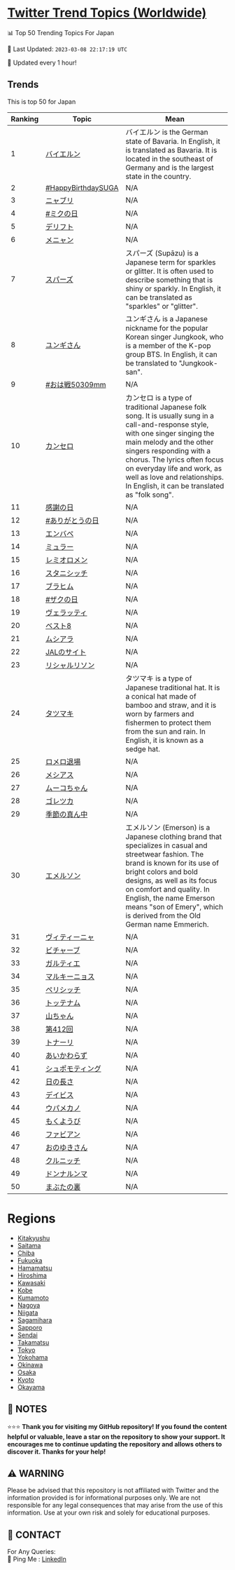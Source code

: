 [Twitter Trend Topics (Worldwide)](https://github.com/ErcinDedeoglu/Twitter-Trend-Topics)
==========


📊 Top 50 Trending Topics For Japan

📆 Last Updated: `2023-03-08 22:17:19 UTC`

🔧 Updated every 1 hour!


## Trends

This is top 50 for Japan

| Ranking | Topic | Mean |
| ------- | ------------ | ------------ |
| 1 | [バイエルン](http://twitter.com/search?q=%e3%83%90%e3%82%a4%e3%82%a8%e3%83%ab%e3%83%b3) | バイエルン is the German state of Bavaria. In English, it is translated as Bavaria. It is located in the southeast of Germany and is the largest state in the country. |
| 2 | [#HappyBirthdaySUGA](http://twitter.com/search?q=%23HappyBirthdaySUGA) | N/A |
| 3 | [ニャブリ](http://twitter.com/search?q=%e3%83%8b%e3%83%a3%e3%83%96%e3%83%aa) | N/A |
| 4 | [#ミクの日](http://twitter.com/search?q=%23%e3%83%9f%e3%82%af%e3%81%ae%e6%97%a5) | N/A |
| 5 | [デリフト](http://twitter.com/search?q=%e3%83%87%e3%83%aa%e3%83%95%e3%83%88) | N/A |
| 6 | [メニャン](http://twitter.com/search?q=%e3%83%a1%e3%83%8b%e3%83%a3%e3%83%b3) | N/A |
| 7 | [スパーズ](http://twitter.com/search?q=%e3%82%b9%e3%83%91%e3%83%bc%e3%82%ba) | スパーズ (Supāzu) is a Japanese term for sparkles or glitter. It is often used to describe something that is shiny or sparkly. In English, it can be translated as "sparkles" or "glitter". |
| 8 | [ユンギさん](http://twitter.com/search?q=%e3%83%a6%e3%83%b3%e3%82%ae%e3%81%95%e3%82%93) | ユンギさん is a Japanese nickname for the popular Korean singer Jungkook, who is a member of the K-pop group BTS. In English, it can be translated to "Jungkook-san". |
| 9 | [#おは戦50309mm](http://twitter.com/search?q=%23%e3%81%8a%e3%81%af%e6%88%a650309mm) | N/A |
| 10 | [カンセロ](http://twitter.com/search?q=%e3%82%ab%e3%83%b3%e3%82%bb%e3%83%ad) | カンセロ is a type of traditional Japanese folk song. It is usually sung in a call-and-response style, with one singer singing the main melody and the other singers responding with a chorus. The lyrics often focus on everyday life and work, as well as love and relationships. In English, it can be translated as "folk song". |
| 11 | [感謝の日](http://twitter.com/search?q=%e6%84%9f%e8%ac%9d%e3%81%ae%e6%97%a5) | N/A |
| 12 | [#ありがとうの日](http://twitter.com/search?q=%23%e3%81%82%e3%82%8a%e3%81%8c%e3%81%a8%e3%81%86%e3%81%ae%e6%97%a5) | N/A |
| 13 | [エンバペ](http://twitter.com/search?q=%e3%82%a8%e3%83%b3%e3%83%90%e3%83%9a) | N/A |
| 14 | [ミュラー](http://twitter.com/search?q=%e3%83%9f%e3%83%a5%e3%83%a9%e3%83%bc) | N/A |
| 15 | [レミオロメン](http://twitter.com/search?q=%e3%83%ac%e3%83%9f%e3%82%aa%e3%83%ad%e3%83%a1%e3%83%b3) | N/A |
| 16 | [スタニシッチ](http://twitter.com/search?q=%e3%82%b9%e3%82%bf%e3%83%8b%e3%82%b7%e3%83%83%e3%83%81) | N/A |
| 17 | [ブラヒム](http://twitter.com/search?q=%e3%83%96%e3%83%a9%e3%83%92%e3%83%a0) | N/A |
| 18 | [#ザクの日](http://twitter.com/search?q=%23%e3%82%b6%e3%82%af%e3%81%ae%e6%97%a5) | N/A |
| 19 | [ヴェラッティ](http://twitter.com/search?q=%e3%83%b4%e3%82%a7%e3%83%a9%e3%83%83%e3%83%86%e3%82%a3) | N/A |
| 20 | [ベスト8](http://twitter.com/search?q=%e3%83%99%e3%82%b9%e3%83%888) | N/A |
| 21 | [ムシアラ](http://twitter.com/search?q=%e3%83%a0%e3%82%b7%e3%82%a2%e3%83%a9) | N/A |
| 22 | [JALのサイト](http://twitter.com/search?q=JAL%e3%81%ae%e3%82%b5%e3%82%a4%e3%83%88) | N/A |
| 23 | [リシャルリソン](http://twitter.com/search?q=%e3%83%aa%e3%82%b7%e3%83%a3%e3%83%ab%e3%83%aa%e3%82%bd%e3%83%b3) | N/A |
| 24 | [タツマキ](http://twitter.com/search?q=%e3%82%bf%e3%83%84%e3%83%9e%e3%82%ad) | タツマキ is a type of Japanese traditional hat. It is a conical hat made of bamboo and straw, and it is worn by farmers and fishermen to protect them from the sun and rain. In English, it is known as a sedge hat. |
| 25 | [ロメロ退場](http://twitter.com/search?q=%e3%83%ad%e3%83%a1%e3%83%ad%e9%80%80%e5%a0%b4) | N/A |
| 26 | [メシアス](http://twitter.com/search?q=%e3%83%a1%e3%82%b7%e3%82%a2%e3%82%b9) | N/A |
| 27 | [ムーコちゃん](http://twitter.com/search?q=%e3%83%a0%e3%83%bc%e3%82%b3%e3%81%a1%e3%82%83%e3%82%93) | N/A |
| 28 | [ゴレツカ](http://twitter.com/search?q=%e3%82%b4%e3%83%ac%e3%83%84%e3%82%ab) | N/A |
| 29 | [季節の真ん中](http://twitter.com/search?q=%e5%ad%a3%e7%af%80%e3%81%ae%e7%9c%9f%e3%82%93%e4%b8%ad) | N/A |
| 30 | [エメルソン](http://twitter.com/search?q=%e3%82%a8%e3%83%a1%e3%83%ab%e3%82%bd%e3%83%b3) | エメルソン (Emerson) is a Japanese clothing brand that specializes in casual and streetwear fashion. The brand is known for its use of bright colors and bold designs, as well as its focus on comfort and quality. In English, the name Emerson means "son of Emery", which is derived from the Old German name Emmerich. |
| 31 | [ヴィティーニャ](http://twitter.com/search?q=%e3%83%b4%e3%82%a3%e3%83%86%e3%82%a3%e3%83%bc%e3%83%8b%e3%83%a3) | N/A |
| 32 | [ビチャーブ](http://twitter.com/search?q=%e3%83%93%e3%83%81%e3%83%a3%e3%83%bc%e3%83%96) | N/A |
| 33 | [ガルティエ](http://twitter.com/search?q=%e3%82%ac%e3%83%ab%e3%83%86%e3%82%a3%e3%82%a8) | N/A |
| 34 | [マルキーニョス](http://twitter.com/search?q=%e3%83%9e%e3%83%ab%e3%82%ad%e3%83%bc%e3%83%8b%e3%83%a7%e3%82%b9) | N/A |
| 35 | [ペリシッチ](http://twitter.com/search?q=%e3%83%9a%e3%83%aa%e3%82%b7%e3%83%83%e3%83%81) | N/A |
| 36 | [トッテナム](http://twitter.com/search?q=%e3%83%88%e3%83%83%e3%83%86%e3%83%8a%e3%83%a0) | N/A |
| 37 | [山ちゃん](http://twitter.com/search?q=%e5%b1%b1%e3%81%a1%e3%82%83%e3%82%93) | N/A |
| 38 | [第412回](http://twitter.com/search?q=%e7%ac%ac412%e5%9b%9e) | N/A |
| 39 | [トナーリ](http://twitter.com/search?q=%e3%83%88%e3%83%8a%e3%83%bc%e3%83%aa) | N/A |
| 40 | [あいかわらず](http://twitter.com/search?q=%e3%81%82%e3%81%84%e3%81%8b%e3%82%8f%e3%82%89%e3%81%9a) | N/A |
| 41 | [シュポモティング](http://twitter.com/search?q=%e3%82%b7%e3%83%a5%e3%83%9d%e3%83%a2%e3%83%86%e3%82%a3%e3%83%b3%e3%82%b0) | N/A |
| 42 | [日の長さ](http://twitter.com/search?q=%e6%97%a5%e3%81%ae%e9%95%b7%e3%81%95) | N/A |
| 43 | [デイビス](http://twitter.com/search?q=%e3%83%87%e3%82%a4%e3%83%93%e3%82%b9) | N/A |
| 44 | [ウパメカノ](http://twitter.com/search?q=%e3%82%a6%e3%83%91%e3%83%a1%e3%82%ab%e3%83%8e) | N/A |
| 45 | [もくようび](http://twitter.com/search?q=%e3%82%82%e3%81%8f%e3%82%88%e3%81%86%e3%81%b3) | N/A |
| 46 | [ファビアン](http://twitter.com/search?q=%e3%83%95%e3%82%a1%e3%83%93%e3%82%a2%e3%83%b3) | N/A |
| 47 | [おのゆきさん](http://twitter.com/search?q=%e3%81%8a%e3%81%ae%e3%82%86%e3%81%8d%e3%81%95%e3%82%93) | N/A |
| 48 | [クルニッチ](http://twitter.com/search?q=%e3%82%af%e3%83%ab%e3%83%8b%e3%83%83%e3%83%81) | N/A |
| 49 | [ドンナルンマ](http://twitter.com/search?q=%e3%83%89%e3%83%b3%e3%83%8a%e3%83%ab%e3%83%b3%e3%83%9e) | N/A |
| 50 | [まぶたの裏](http://twitter.com/search?q=%e3%81%be%e3%81%b6%e3%81%9f%e3%81%ae%e8%a3%8f) | N/A |



# Regions

* [Kitakyushu](</Japan/Kitakyushu.md>)
* [Saitama](</Japan/Saitama.md>)
* [Chiba](</Japan/Chiba.md>)
* [Fukuoka](</Japan/Fukuoka.md>)
* [Hamamatsu](</Japan/Hamamatsu.md>)
* [Hiroshima](</Japan/Hiroshima.md>)
* [Kawasaki](</Japan/Kawasaki.md>)
* [Kobe](</Japan/Kobe.md>)
* [Kumamoto](</Japan/Kumamoto.md>)
* [Nagoya](</Japan/Nagoya.md>)
* [Niigata](</Japan/Niigata.md>)
* [Sagamihara](</Japan/Sagamihara.md>)
* [Sapporo](</Japan/Sapporo.md>)
* [Sendai](</Japan/Sendai.md>)
* [Takamatsu](</Japan/Takamatsu.md>)
* [Tokyo](</Japan/Tokyo.md>)
* [Yokohama](</Japan/Yokohama.md>)
* [Okinawa](</Japan/Okinawa.md>)
* [Osaka](</Japan/Osaka.md>)
* [Kyoto](</Japan/Kyoto.md>)
* [Okayama](</Japan/Okayama.md>)



## 📝 NOTES

⭐⭐⭐ **Thank you for visiting my GitHub repository! If you found the content helpful or valuable, leave a star on the repository to show your support. It encourages me to continue updating the repository and allows others to discover it. Thanks for your help!**


## ⚠️ WARNING

Please be advised that this repository is not affiliated with Twitter and the information provided is for informational purposes only. We are not responsible for any legal consequences that may arise from the use of this information. Use at your own risk and solely for educational purposes.


## 📨 CONTACT

 For Any Queries:  
            🏓 Ping Me : [LinkedIn](https://www.linkedin.com/in/ercindedeoglu/)
